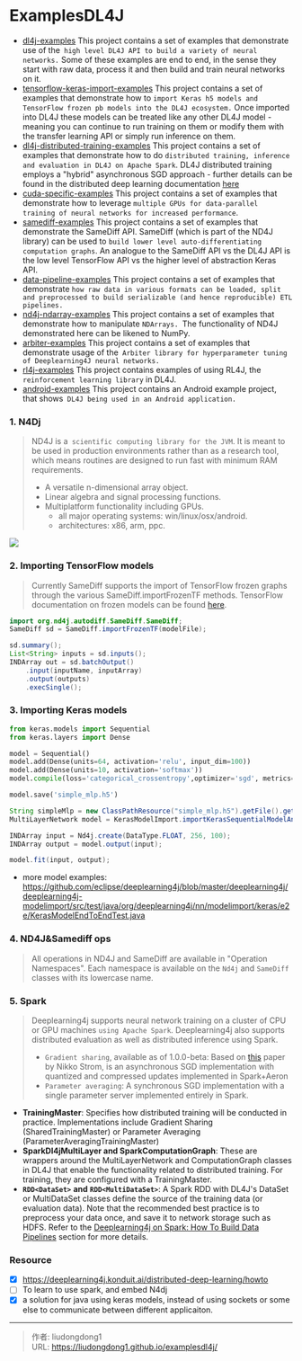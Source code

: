 # ExamplesDL4J


- [dl4j-examples](https://github.com/eclipse/deeplearning4j-examples/blob/master/dl4j-examples/README.md) This project contains a set of examples that demonstrate use of the` high level DL4J API to build a variety of neural networks.` Some of these examples are end to end, in the sense they start with raw data, process it and then build and train neural networks on it.
- [tensorflow-keras-import-examples](https://github.com/eclipse/deeplearning4j-examples/blob/master/tensorflow-keras-import-examples/README.md) This project contains a set of examples that demonstrate how to `import Keras h5 models and TensorFlow frozen pb models into the DL4J ecosystem.` Once imported into DL4J these models can be treated like any other DL4J model - meaning you can continue to run training on them or modify them with the transfer learning API or simply run inference on them.
- [dl4j-distributed-training-examples](https://github.com/eclipse/deeplearning4j-examples/blob/master/dl4j-distributed-training-examples/README.md) This project contains a set of examples that demonstrate how to do `distributed training, inference and evaluation in DL4J on Apache Spark`. DL4J distributed training employs a "hybrid" asynchronous SGD approach - further details can be found in the distributed deep learning documentation [here](https://deeplearning4j.konduit.ai/distributed-deep-learning/intro)
- [cuda-specific-examples](https://github.com/eclipse/deeplearning4j-examples/blob/master/cuda-specific-examples/README.md) This project contains a set of examples that demonstrate how to leverage `multiple GPUs for data-parallel training of neural networks for increased performance`.
- [samediff-examples](https://github.com/eclipse/deeplearning4j-examples/blob/master/samediff-examples/README.md) This project contains a set of examples that demonstrate the SameDiff API. SameDiff (which is part of the ND4J library) can be used to `build lower level auto-differentiating computation graphs`. An analogue to the SameDiff API vs the DL4J API is the low level TensorFlow API vs the higher level of abstraction Keras API.
- [data-pipeline-examples](https://github.com/eclipse/deeplearning4j-examples/blob/master/data-pipeline-examples/README.md) This project contains a set of examples that demonstrate `how raw data in various formats can be loaded, split and preprocessed to build serializable (and hence reproducible) ETL pipelines.`
- [nd4j-ndarray-examples](https://github.com/eclipse/deeplearning4j-examples/blob/master/nd4j-ndarray-examples/README.md) This project contains a set of examples that demonstrate how to manipulate `NDArrays. `The functionality of ND4J demonstrated here can be likened to NumPy.
- [arbiter-examples](https://github.com/eclipse/deeplearning4j-examples/blob/master/arbiter-examples/README.md) This project contains a set of examples that demonstrate usage of the` Arbiter library for hyperparameter tuning of Deeplearning4J neural networks.`
- [rl4j-examples](https://github.com/eclipse/deeplearning4j-examples/blob/master/rl4j-examples/README.md) This project contains examples of using RL4J, the` reinforcement learning library` in DL4J.
- [android-examples](https://github.com/eclipse/deeplearning4j-examples/blob/master/android-examples/README.md) This project contains an Android example project, that shows` DL4J being used in an Android application.`

### 1. N4Dj

> ND4J is a` scientific computing library for the JVM`. It is meant to be used in production environments rather than as a research tool, which means routines are designed to run fast with minimum RAM requirements.
>
> - A versatile n-dimensional array object.
> - Linear algebra and signal processing functions.
> - Multiplatform functionality including GPUs.
>   - all major operating systems: win/linux/osx/android.
>   - architectures: x86, arm, ppc.

![](https://lddpicture.oss-cn-beijing.aliyuncs.com/picture/image-20210720191735969.png)

### 2. Importing TensorFlow models

> Currently SameDiff supports the import of TensorFlow frozen graphs through the various SameDiff.importFrozenTF methods. TensorFlow documentation on frozen models can be found [here](https://www.tensorflow.org/guide/saved_model#the_savedmodel_format_on_disk).

```java
import org.nd4j.autodiff.SameDiff.SameDiff;
SameDiff sd = SameDiff.importFrozenTF(modelFile);

sd.summary();
List<String> inputs = sd.inputs();
INDArray out = sd.batchOutput()
    .input(inputName, inputArray)
    .output(outputs)
    .execSingle();
```

### 3. Importing Keras models

```python
from keras.models import Sequential
from keras.layers import Dense

model = Sequential()
model.add(Dense(units=64, activation='relu', input_dim=100))
model.add(Dense(units=10, activation='softmax'))
model.compile(loss='categorical_crossentropy',optimizer='sgd', metrics=['accuracy'])

model.save('simple_mlp.h5')
```

```java
String simpleMlp = new ClassPathResource("simple_mlp.h5").getFile().getPath();
MultiLayerNetwork model = KerasModelImport.importKerasSequentialModelAndWeights(simpleMlp);

INDArray input = Nd4j.create(DataType.FLOAT, 256, 100);
INDArray output = model.output(input);

model.fit(input, output);
```

- more model examples: https://github.com/eclipse/deeplearning4j/blob/master/deeplearning4j/deeplearning4j-modelimport/src/test/java/org/deeplearning4j/nn/modelimport/keras/e2e/KerasModelEndToEndTest.java

### 4. ND4J&Samediff ops

> All operations in ND4J and SameDiff are available in "Operation Namespaces". Each namespace is available on the `Nd4j` and `SameDiff` classes with its lowercase name. 

### 5. Spark

> Deeplearning4j supports neural network training on a cluster of CPU or GPU machines `using Apache Spark`. Deeplearning4j also supports distributed evaluation as well as distributed inference using Spark.
>
> - `Gradient sharing`, available as of 1.0.0-beta: Based on [this](http://nikkostrom.com/publications/interspeech2015/strom_interspeech2015.pdf) paper by Nikko Strom, is an asynchronous SGD implementation with quantized and compressed updates implemented in Spark+Aeron
> - `Parameter averaging`: A synchronous SGD implementation with a single parameter server implemented entirely in Spark.

- **TrainingMaster**: Specifies how distributed training will be conducted in practice. Implementations include Gradient Sharing (SharedTrainingMaster) or Parameter Averaging (ParameterAveragingTrainingMaster)
- **SparkDl4jMultiLayer and SparkComputationGraph**: These are wrappers around the MultiLayerNetwork and ComputationGraph classes in DL4J that enable the functionality related to distributed training. For training, they are configured with a TrainingMaster.
- **`RDD<DataSet>`** **and** **`RDD<MultiDataSet>`**: A Spark RDD with DL4J's DataSet or MultiDataSet classes define the source of the training data (or evaluation data). Note that the recommended best practice is to preprocess your data once, and save it to network storage such as HDFS. Refer to the [Deeplearning4j on Spark: How To Build Data Pipelines]() section for more details.

### Resource

- [x] https://deeplearning4j.konduit.ai/distributed-deep-learning/howto
- [ ] To learn to use spark, and embed N4dj
- [x] a solution for java using keras models, instead of using sockets or some else to communicate between different applicaiton.

---

> 作者: liudongdong1  
> URL: https://liudongdong1.github.io/examplesdl4j/  


